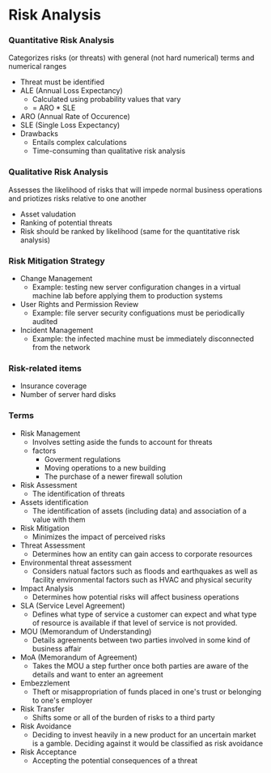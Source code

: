 # Risk Analysis

### Quantitative Risk Analysis
Categorizes risks (or threats) with general (not hard numerical) terms and numerical ranges
* Threat must be identified
* ALE (Annual Loss Expectancy)
  * Calculated using probability values that vary
  * = ARO * SLE
* ARO (Annual Rate of Occurence)
* SLE (Single Loss Expectancy)
* Drawbacks
  * Entails complex calculations
  * Time-consuming than qualitative risk analysis

### Qualitative Risk Analysis
Assesses the likelihood of risks that will impede normal business operations and priotizes risks relative to one another
* Asset valudation
* Ranking of potential threats
* Risk should be ranked by likelihood (same for the quantitative risk analysis)

### Risk Mitigation Strategy
* Change Management
  * Example: testing new server configuration changes in a virtual machine lab before applying them to production systems 
* User Rights and Permission Review
  * Example: file server security configuations must be periodically audited
* Incident Management
  * Example: the infected machine must be immediately disconnected from the network

### Risk-related items
* Insurance coverage
* Number of server hard disks

### Terms
* Risk Management
  * Involves setting aside the funds to account for threats
  * factors
    * Goverment regulations
    * Moving operations to a new building
    * The purchase of a newer firewall solution
* Risk Assessment
  * The identification of threats
* Assets identification
  * The identification of assets (including data) and association of a value with them
* Risk Mitigation
  * Minimizes the impact of perceived risks
* Threat Assessment
  * Determines how an entity can gain access to corporate resources
* Environmental threat assessment
  * Considers natual factors such as floods and earthquakes as well as facility environmental factors such as HVAC and physical security
* Impact Analysis
  * Determines how potential risks will affect business operations
* SLA (Service Level Agreement)
  * Defines what type of service a customer can expect and what type of resource is available if that level of service is not provided.
* MOU (Memorandum of Understanding)
  * Details agreements between two parties involved in some kind of business affair
* MoA (Memorandum of Agreement)
  * Takes the MOU a step further once both parties are aware of the details and want to enter an agreement
* Embezzlement
  * Theft or misappropriation of funds placed in one's trust or belonging to one's employer
* Risk Transfer
  * Shifts some or all of the burden of risks to a third party
* Risk Avoidance
  * Deciding to invest heavily in a new product for an uncertain market is a gamble. Deciding against it would be classified as risk avoidance
* Risk Acceptance
  * Accepting the potential consequences of a threat
  
  
